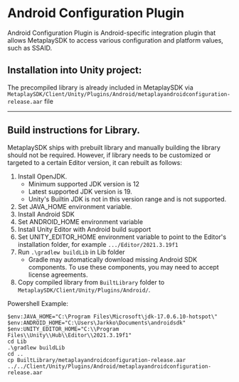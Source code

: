 # Android Configuration Plugin

Android Configuration Plugin is Android-specific integration plugin that allows MetaplaySDK to access various
configuration and platform values, such as SSAID.

## Installation into Unity project:

The precompiled library is already included in MetaplaySDK via `MetaplaySDK/Client/Unity/Plugins/Android/metaplayandroidconfiguration-release.aar` file

----------------------------------

## Build instructions for Library.

MetaplaySDK ships with prebuilt library and manually building the library should not be required.
However, if library needs to be customized or targeted to a certain Editor version, it can rebuilt as follows:

1. Install OpenJDK.
    * Minimum supported JDK version is 12
    * Latest supported JDK version is 19.
    * Unity's Builtin JDK is not in this version range and is not supported.
2. Set JAVA_HOME environment variable.
3. Install Android SDK
4. Set ANDROID_HOME environment variable
5. Install Unity Editor with Android build support
6. Set UNITY_EDITOR_HOME environment variable to point to the Editor's installation folder, for example `.../Editor/2021.3.19f1`
7. Run `.\gradlew buildLib` in Lib folder
    * Gradle may automatically download missing Android SDK components. To use these components, you may need to accept license agreements.
8. Copy compiled library from `BuiltLibrary` folder to `MetaplaySDK/Client/Unity/Plugins/Android/`.


Powershell Example:
```
$env:JAVA_HOME="C:\Program Files\Microsoft\jdk-17.0.6.10-hotspot\"
$env:ANDROID_HOME="C:\Users\Jarkko\Documents\androidsdk"
$env:UNITY_EDITOR_HOME="C:\\Program Files\\Unity\\Hub\\Editor\\2021.3.19f1"
cd Lib
.\gradlew buildLib
cd ..
cp BuiltLibrary/metaplayandroidconfiguration-release.aar ../../Client/Unity/Plugins/Android/metaplayandroidconfiguration-release.aar
```
